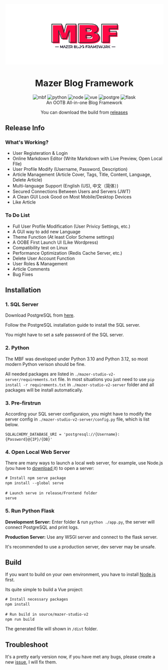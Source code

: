 <div align="center">

![Logo](./src/logo.svg)

# Mazer Blog Framework

<img src="https://img.shields.io/badge/Latest-1.9.6-red.svg" alt="mbf">
<img src="https://img.shields.io/badge/Python-3.9+-blue.svg" alt="python">
<img src="https://img.shields.io/badge/Node.js-v20+-rgb(67,141,64).svg" alt="node">
<img src="https://img.shields.io/badge/Vue.js-v3-rgb(53,73,94).svg" alt="vue">
<img src="https://img.shields.io/badge/PostgreSQL-16-rgb(51,103,145).svg" alt="postgre">
<img src="https://img.shields.io/badge/Flask-v3-rgb(58,169,191).svg" alt="flask">

<br>
An OOTB All-in-one Blog Framework
<br>

You can download the build from [releases](https://github.com/Tyuwwe/Mazer-Blog-Framework/releases)

</div>

## Release Info

### What's Working?

* User Registeration & Login
* Online Markdown Editor (Write Markdown with Live Preview, Open Local FIle)
* User Profile Modify (Username, Password, Description)
* Article Management (Article Cover, Tags, Title, Content, Language, Delete Article)
* Multi-language Support (English (US), 中文（简体）)
* Secured Connections Between Users and Servers (JWT)
* A Clean GUI Look Good on Most Mobile/Desktop Devices
* Like Article

### To Do List

* Full User Profile Modification (User Privicy Settings, etc.)
* A GUI way to add new Language
* Theme Function (At least Color Scheme settings)
* A OOBE First Launch UI (Like Wordpress)
* Compatibility test on Linux
* Performance Optimization (Redis Cache Server, etc.)
* Delete User Account Function
* User Roles & Management
* Article Comments
* Bug Fixes

## Installation

### 1. SQL Server

Download PostgreSQL from [here](https://www.postgresql.org/download/).

Follow the PostgreSQL installation guide to install the SQL server.

You might have to set a safe password of the SQL server.

### 2. Python

The MBF was developed under Python 3.10 and Python 3.12, so most modern Python verison should be fine.

All needed packages are listed in `./mazer-studio-v2-server/requirements.txt` file. In most situations you just need to use `pip install -r requirements.txt` in `./mazer-studio-v2-server` folder and all packages will be install automatically.

### 3. Pre-firstrun

According your SQL server configuraion, you might have to modify the server config in `./mazer-studio-v2-server/config.py` file, which is list below.

```
SQLALCHEMY_DATABASE_URI = 'postgresql://{Username}:{Password}@{IP}/{DB}'
```

### 4. Open Local Web Server

There are many ways to launch a local web server, for example, use Node.js (you have to [download ](https://nodejs.org/)it) to open a server:

```shell
# Install npm serve package
npm install --global serve

# Launch serve in release/Frontend folder
serve
```

### 5. Run Python Flask

**Development Server:** Enter folder & run `python ./app.py`, the server will connect PostgreSQL and print logs.

**Production Server:** Use any WSGI server and connect to the flask server.

It's recommended to use a production server, dev server may be unsafe.

## Build

If you want to build on your own environment, you have to install [Node.js](https://nodejs.org/) first.

Its quite simple to build a Vue project:

```shell
# Install necessary packages
npm install

# Run build in source/mazer-studio-v2
npm run build
```

The generated file will shown in `/dist` folder.

## Troubleshoot

It's a pretty early version now, if you have met any bugs, please create a new [issue](https://github.com/Tyuwwe/Mazer-Blog-Framework/issues), I will fix them.
